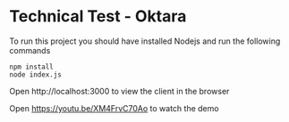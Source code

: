 # Technical Test - Oktara

To run this project you should have installed Nodejs and run the following commands
```
npm install
node index.js
```
Open http://localhost:3000 to view the client in the browser

Open https://youtu.be/XM4FrvC70Ao to watch the demo
